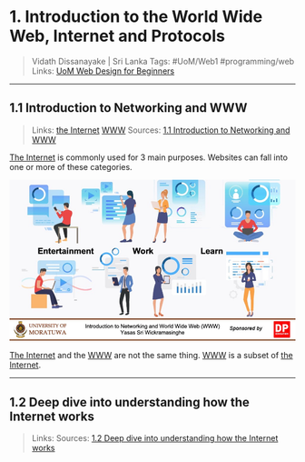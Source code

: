 # 1. Introduction to the World Wide Web, Internet and Protocols

> Vidath Dissanayake | Sri Lanka
> Tags: #UoM/Web1 #programming/web
> Links: [UoM Web Design for Beginners](../UoM%20Web%20Design%20for%20Beginners.md)

---

## 1.1 Introduction to Networking and WWW
> Links:  [the Internet](../../../../network/the%20Internet/the%20Internet.md) [WWW](../../../../network/the%20Internet/WWW.md)
> Sources: [1.1 Introduction to Networking and WWW](https://open.uom.lk/pluginfile.php/4727/mod_hvp/content/27/videos/sources-620dd002e4841.mp4)

[The Internet](../../../../network/the%20Internet/the%20Internet.md) is commonly used for 3 main purposes. Websites can fall into one or more of these categories.

![uses of internet](assets/images/uses%20of%20internet.jpeg)


[The Internet](../../../../network/the%20Internet/the%20Internet.md) and the [WWW](../../../../network/the%20Internet/WWW.md) are not the same thing. [WWW](../../../../network/the%20Internet/WWW.md) is a subset of [the Internet](../../../../network/the%20Internet/the%20Internet.md).

---

## 1.2 Deep dive into understanding how the Internet works

> Links:
> Sources: [1.2 Deep dive into understanding how the Internet works](https://open.uom.lk/pluginfile.php/4732/mod_hvp/content/32/videos/sources-620dd3400eb09.mp4)

